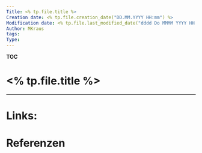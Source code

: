 ```yaml
---
Title: <% tp.file.title %>
Creation date: <% tp.file.creation_date("DD.MM.YYYY HH:mm") %>
Modification date: <% tp.file.last_modified_date("dddd Do MMMM YYYY HH:mm:ss") %>
Author: MKraus
tags: 
Type:
---
```


**TOC**

# <% tp.file.title %>

---

# Links:
 
# Referenzen
